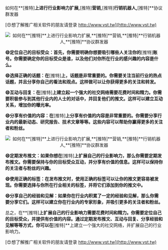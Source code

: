 如何在**[推特]**上进行行业影响力扩展,**[推特]**营销,**[推特]**行销机器人,**[推特]**协议群发器

[😍想了解推广相关软件的朋友请登录 http://www.vst.tw](http://www.vst.tw)

 <center><img src="https://vst.tw/MP4/tuiguang/png/6.png" alt="如何在**[推特]**上进行行业影响力扩展,**[推特]**营销,**[推特]**行销机器人,**[推特]**协议群发器"></center>

**😄定位自己的目标受众：首先，你需要明确你想要吸引哪些人关注你的**[推特]**账号。你需要确定你的目标受众是谁，以及他们对你所在行业的感兴趣的内容是什么。**

**😄选择正确的话题：在**[推特]**上，话题是非常重要的。你需要关注当前行业的热点话题，并且分享你自己的看法和观点。这样做可以让你获得更多的关注和转发。**

**😄互动与回复：在**[推特]**上建立起一个强大的社交网络需要花费时间和精力。你需要积极参与到其他行业内的人士的对话中，并回复他们的推文。这样可以建立互动关系，增加你的曝光率。**

**😄分享有价值的内容：在**[推特]**上分享有价值的内容是非常重要的。你需要分享行业内的最新动态、研究报告、技术文章等等。这些内容可以帮助你赢得更多的关注者和粉丝。**

 <center><img src="https://vst.tw/MP4/tuiguang/png/6.png" alt="如何在**[推特]**上进行行业影响力扩展,**[推特]**营销,**[推特]**行销机器人,**[推特]**协议群发器"></center>

**😄定期发布推文：如果你想在**[推特]**上扩展自己的行业影响力，那么你需要定期发布推文。你需要保持与你的目标受众互动，并分享有价值的信息。这样可以保持你的关注者与粉丝的兴趣。**

**😄使用正确的标签：在发布推文时，使用正确的标签可以让你的推文更容易被发现。你需要选择与你所在行业相关的标签，并将它们添加到你的推文中。**

**😄分享自己的经验和见解：如果你在行业内积累了一定的经验和见解，那么你需要分享它们。这样可以建立你在行业内的专家形象，并吸引更多的关注者和粉丝。**

总之，在**[推特]**上扩展自己的行业影响力需要花费时间和精力。你需要定位自己的目标受众，并提供有价值的内容。通过定期发布推文、互动与回复、分享经验和见解等等方式，你可以在**[推特]**上建立一个强大的社交网络，并扩展自己的行业影响力。

[😍想了解推广相关软件的朋友请登录 http://www.vst.tw](http://www.vst.tw)



